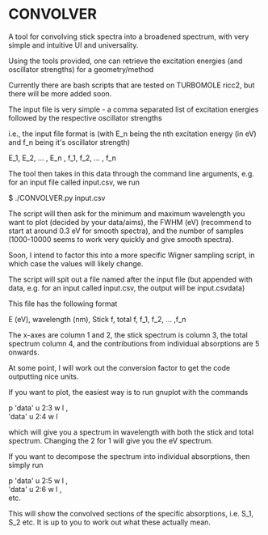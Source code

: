# CONVOLVER
A tool for convolving stick spectra into a broadened spectrum, with very simple and intuitive UI and universality.

Using the tools provided, one can retrieve the excitation energies (and oscillator strengths) for a geometry/method

Currently there are bash scripts that are tested on TURBOMOLE ricc2, but there will be more added soon.

The input file is very simple - a comma separated list of excitation energies followed by the respective oscillator strengths

i.e., the input file format is (with E_n being the nth excitation energy (in eV) and f_n being it's oscillator strength)

E_1, E_2, ... , E_n , f_1, f_2, ... , f_n

The tool then takes in this data through the command line arguments, e.g. for an input file called input.csv, we run

$ ./CONVOLVER.py input.csv

The script will then ask for the minimum and maximum wavelength you want to plot (decided by your data/aims), the FWHM (eV) (recommend to start at around 0.3 eV for smooth spectra), and the number of samples (1000-10000 seems to work very quickly and give smooth spectra).

Soon, I intend to factor this into a more specific Wigner sampling script, in which case the values will likely change.

The script will spit out a file named after the input file (but appended with data, e.g. for an input called input.csv, the output will be input.csvdata)

This file has the following format

E (eV), wavelength (nm), Stick f, total f, f_1, f_2, ... ,f_n

The x-axes are column 1 and 2, the stick spectrum is column 3, the total spectrum column 4, and the contributions from individual absorptions are 5 onwards.

At some point, I will work out the conversion factor to get the code outputting nice units.

If you want to plot, the easiest way is to run gnuplot with the commands

p 'data' u 2:3 w l , \
  'data' u 2:4 w l 

which will give you a spectrum in wavelength with both the stick and total spectrum. Changing the 2 for 1 will give you the eV spectrum.

If you want to decompose the spectrum into individual absorptions, then simply run

p 'data' u 2:5 w l , \
  'data' u 2:6 w l , \
  etc.
  
This will show the convolved sections of the specific absorptions, i.e. S_1, S_2 etc. It is up to you to work out what these actually mean.





